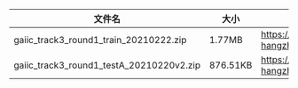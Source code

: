 |文件名|大小|链接|
|-----|----|--|
| gaiic_track3_round1_train_20210222.zip|1.77MB| https://tianchi-competition.oss-cn-hangzhou.aliyuncs.com/531851/gaiic_track3_round1_train_20210222.zip |
| gaiic_track3_round1_testA_20210220v2.zip|876.51KB| https://tianchi-competition.oss-cn-hangzhou.aliyuncs.com/531851/gaiic_track3_round1_testA_20210220v2.zip |


